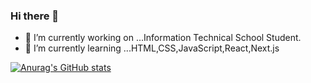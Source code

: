 ### Hi there 👋


<!-- **tora87/tora87** is a ✨ _special_ ✨ repository because its `README.md` (this file) appears on your GitHub profile.

Here are some ideas to get you started: -->

- 🔭 I’m currently working on ...Information Technical School Student.
- 🌱 I’m currently learning ...HTML,CSS,JavaScript,React,Next.js
<!-- - 👯 I’m looking to collaborate on ...
- 🤔 I’m looking for help with ...
- 💬 Ask me about ...
- 📫 How to reach me: ...
- 😄 Pronouns: ...
- ⚡ Fun fact: ... -->

[![Anurag's GitHub stats](https://github-readme-stats.vercel.app/api?username=tora87&show_icons=true&theme=synthwave)](https://github.com/anuraghazra/github-readme-stats)

